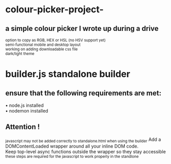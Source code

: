 # colour-picker-project-
## a simple colour picker I wrote up during a drive
<sub> option to copy as RGB, HEX or HSL (no HSV support yet) </sub> \
<sub> semi-functional mobile and desktop layout </sub> \
<sub> working on adding downloadable css file </sub> \
<sub> dark/light theme </sub>  
  
# builder.js standalone builder  
## ensure that the following requirements are met:  
  
• node.js installed  
• nodemon installed    

## Attention !  
<sub>javascript may not be added correctly to standalone.html when using the builder</sub>
Add a DOMContentLoaded wrapper around all your inline DOM code.  
Keep top-level async functions outside the wrapper so they stay accessible  
<sub>these steps are required for the javascript to work properly in the standlone</sub>
